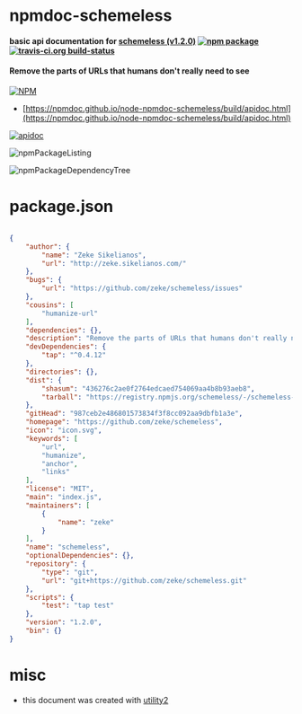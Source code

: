 # npmdoc-schemeless

#### basic api documentation for  [schemeless (v1.2.0)](https://github.com/zeke/schemeless)  [![npm package](https://img.shields.io/npm/v/npmdoc-schemeless.svg?style=flat-square)](https://www.npmjs.org/package/npmdoc-schemeless) [![travis-ci.org build-status](https://api.travis-ci.org/npmdoc/node-npmdoc-schemeless.svg)](https://travis-ci.org/npmdoc/node-npmdoc-schemeless)

#### Remove the parts of URLs that humans don't really need to see

[![NPM](https://nodei.co/npm/schemeless.png?downloads=true&downloadRank=true&stars=true)](https://www.npmjs.com/package/schemeless)

- [https://npmdoc.github.io/node-npmdoc-schemeless/build/apidoc.html](https://npmdoc.github.io/node-npmdoc-schemeless/build/apidoc.html)

[![apidoc](https://npmdoc.github.io/node-npmdoc-schemeless/build/screenCapture.buildCi.browser.%252Ftmp%252Fbuild%252Fapidoc.html.png)](https://npmdoc.github.io/node-npmdoc-schemeless/build/apidoc.html)

![npmPackageListing](https://npmdoc.github.io/node-npmdoc-schemeless/build/screenCapture.npmPackageListing.svg)

![npmPackageDependencyTree](https://npmdoc.github.io/node-npmdoc-schemeless/build/screenCapture.npmPackageDependencyTree.svg)



# package.json

```json

{
    "author": {
        "name": "Zeke Sikelianos",
        "url": "http://zeke.sikelianos.com/"
    },
    "bugs": {
        "url": "https://github.com/zeke/schemeless/issues"
    },
    "cousins": [
        "humanize-url"
    ],
    "dependencies": {},
    "description": "Remove the parts of URLs that humans don't really need to see",
    "devDependencies": {
        "tap": "^0.4.12"
    },
    "directories": {},
    "dist": {
        "shasum": "436276c2ae0f2764edcaed754069aa4b8b93aeb8",
        "tarball": "https://registry.npmjs.org/schemeless/-/schemeless-1.2.0.tgz"
    },
    "gitHead": "987ceb2e486801573834f3f8cc092aa9dbfb1a3e",
    "homepage": "https://github.com/zeke/schemeless",
    "icon": "icon.svg",
    "keywords": [
        "url",
        "humanize",
        "anchor",
        "links"
    ],
    "license": "MIT",
    "main": "index.js",
    "maintainers": [
        {
            "name": "zeke"
        }
    ],
    "name": "schemeless",
    "optionalDependencies": {},
    "repository": {
        "type": "git",
        "url": "git+https://github.com/zeke/schemeless.git"
    },
    "scripts": {
        "test": "tap test"
    },
    "version": "1.2.0",
    "bin": {}
}
```



# misc
- this document was created with [utility2](https://github.com/kaizhu256/node-utility2)
